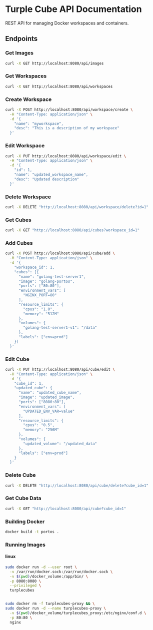 # Turple Cube API Documentation

REST API for managing Docker workspaces and containers.

## Endpoints

### Get Images
```bash
curl -X GET http://localhost:8080/api/images
```

### Get Workspaces
```bash
curl -X GET http://localhost:8080/api/workspaces
```

### Create Workspace
```bash
curl -X POST http://localhost:8080/api/workspace/create \
  -H "Content-Type: application/json" \
  -d '{
    "name": "myworkspace",
    "desc": "This is a description of my workspace"
  }'
```

### Edit Workspace
```bash
curl -X PUT http://localhost:8080/api/workspace/edit \
  -H "Content-Type: application/json" \
  -d '{
    "id": 1,
    "name": "updated_workspace_name",
    "desc": "Updated description"
  }'
```

### Delete Workspace
```bash
curl -X DELETE "http://localhost:8080/api/workspace/delete?id=1"
```

### Get Cubes
```bash
curl -X GET "http://localhost:8080/api/cubes?workspace_id=1"
```

### Add Cubes
```bash
curl -X POST http://localhost:8080/api/cube/add \
  -H "Content-Type: application/json" \
  -d '{
    "workspace_id": 1,
    "cubes": [{
      "name": "golang-test-server1",
      "image": "golang-portos",
      "ports": ["80:80"],
      "environment_vars": [
        "NGINX_PORT=80"
      ],
      "resource_limits": {
        "cpus": "1.0",
        "memory": "512M"
      },
      "volumes": {
        "golang-test-server1-v1": "/data"
      },
      "labels": ["env=prod"]
    }]
  }'
```

### Edit Cube
```bash
curl -X PUT http://localhost:8080/api/cube/edit \
  -H "Content-Type: application/json" \
  -d '{
    "cube_id": 1,
    "updated_cube": {
      "name": "updated_cube_name",
      "image": "updated_image",
      "ports": ["8080:80"],
      "environment_vars": [
        "UPDATED_ENV_VAR=value"
      ],
      "resource_limits": {
        "cpus": "0.5",
        "memory": "256M"
      },
      "volumes": {
        "updated_volume": "/updated_data"
      },
      "labels": ["env=prod"]
    }
  }'
```

### Delete Cube
```bash
curl -X DELETE "http://localhost:8080/api/cube/delete?cube_id=1"
```

### Get Cube Data
```bash
curl -X GET "http://localhost:8080/api/cube?cube_id=1"
```

### Building Docker
```bash
docker build -t portos .
```

### Running Images
#### linux
```bash
sudo docker run -d --user root \
  -v /var/run/docker.sock:/var/run/docker.sock \
  -v $(pwd)/docker_volume:/app/bin/ \
  -p 8080:8080 \
  --privileged \
  turplecubes


sudo docker rm -f turplecubes-proxy && \
sudo docker run -d --name turplecubes-proxy \
  -v $(pwd)/docker_volume/turplecubes_proxy:/etc/nginx/conf.d \
  -p 80:80 \
  nginx
```

